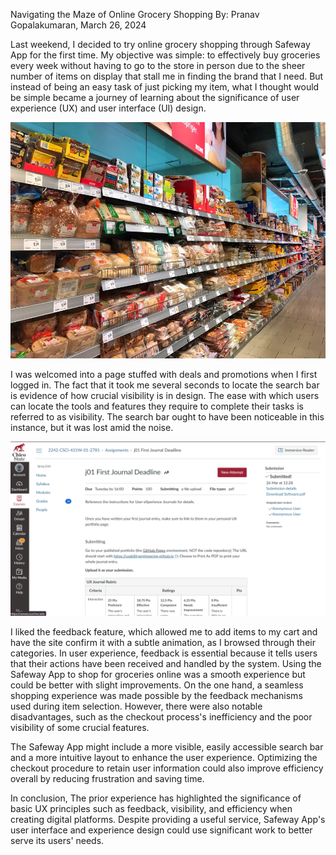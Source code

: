 Navigating the Maze of Online Grocery Shopping
By: Pranav Gopalakumaran, March 26, 2024	


Last weekend, I decided to try online grocery shopping through Safeway App for the first time. My objective was simple: to effectively buy groceries every week without having to go to the store in person due to the sheer number of items on display that stall me in finding the brand that I need. But instead of being an easy task of just picking my item, what I thought would be simple became a journey of learning about the significance of user experience (UX) and user interface (UI) design.

![Store Image](Store.png)

I was welcomed into a page stuffed with deals and promotions when I first logged in. The fact that it took me several seconds to locate the search bar is evidence of how crucial visibility is in design. The ease with which users can locate the tools and features they require to complete their tasks is referred to as visibility. The search bar ought to have been noticeable in this instance, but it was lost amid the noise.

![App Image](App.png)

I liked the feedback feature, which allowed me to add items to my cart and have the site confirm it with a subtle animation, as I browsed through their categories. In user experience, feedback is essential because it tells users that their actions have been received and handled by the system.
Using the Safeway App to shop for groceries online was a smooth experience but could be better with slight improvements. On the one hand, a seamless shopping experience was made possible by the feedback mechanisms used during item selection. However, there were also notable disadvantages, such as the checkout process's inefficiency and the poor visibility of some crucial features.

The Safeway App might include a more visible, easily accessible search bar and a more intuitive layout to enhance the user experience. Optimizing the checkout procedure to retain user information could also improve efficiency overall by reducing frustration and saving time.

In conclusion, The prior experience has highlighted the significance of basic UX principles such as feedback, visibility, and efficiency when creating digital platforms. Despite providing a useful service, Safeway App's user interface and experience design could use significant work to better serve its users' needs.
